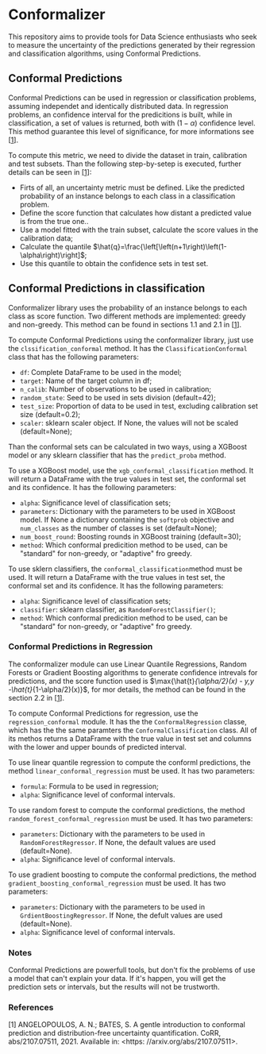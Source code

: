 # Conformalizer



This repository aims to provide tools for Data Science enthusiasts who seek to measure the uncertainty of the predictions generated by their regression and classification algorithms, using Conformal Predictions.



## Conformal Predictions

Conformal Predictions can be used in regression or classification problems, assuming independet and identically distributed data. In regression problems, an confidence interval for the predicitions is built, while in classification, a set of values is returned, both with $(1-\alpha)$ confidence level. This method guarantee this level of significance, for more informations see [[1](#1)].

To compute this metric, we need to divide the dataset in train, calibration and test subsets. Than the following step-by-setep is executed, further details can be seen in [[1]](#1):

- Firts of all, an uncertainty metric must be defined. Like the predicted probability of an instance belongs to each class in a classification problem.
- Define the score function that calculates how distant a predicted value is from the true one..
- Use a model fitted with the train subset, calculate the score values in the calibration data;
- Calculate the quantile $\hat{q}=\frac{\left[\left(n+1\right)\left(1-\alpha\right)\right]$;
- Use this quantile to obtain the confidence sets in test set.

## Conformal Predictions in classification

Conformalizer library uses the probability of an instance belongs to each class as score function. Two different methods are implemented: greedy and non-greedy. This method can be found in sections 1.1 and 2.1 in [[1](#1)].

To compute Conformal Predictions using the conformalizer library, just use the ``clssification_conformal`` method. It has the ``ClassificationConformal`` class that has the following parameters:

- ``df``: Complete DataFrame to be used in the model;
- ``target``: Name of the target column in df;
- ``n_calib``: Number of observations to be used in calibration;
- ``random_state``: Seed to be used in sets division (default=42);
- ``test_size``:  Proportion of data to be used in test, excluding calibration set size (default=0.2);
- ``scaler``: sklearn scaler object. If None, the values will not be scaled (default=None);

Than the conformal sets can be calculated in two ways, using a XGBoost model or any sklearn classifier that has the ``predict_proba`` method.

To use a XGBoost model, use the ``xgb_conformal_classification`` method. It will return a DataFrame with the true values in test set, the conformal set and its confidence. It has the following parameters:

- ``alpha``: Significance level of classification sets;
- ``parameters``: Dictionary with the parameters to be used in XGBoost model. If None a dictionary containing the ``softprob`` objective and ``num_classes`` as the number of classes is set (default=None);
- ``num_boost_round``: Boosting rounds in XGBoost training (default=30);
- ``method``: Which conformal predicition method to be used, can be "standard" for non-greedy, or "adaptive" fro greedy.

To use sklern classifiers, the ``conformal_classification``method must be used. It will return a DataFrame with the true values in test set, the conformal set and its confidence. It has the following parameters:

- ``alpha``: Significance level of classification sets;
- ``classifier``: sklearn classifier, as ``RandomForestClassifier()``;
- ``method``: Which conformal predicition method to be used, can be "standard" for non-greedy, or "adaptive" fro greedy.

### Conformal Predictions in Regression

The conformalizer module can use Linear Quantile Regressions, Random Forests or Gradient Boosting algorithms to generate confidence intrevals for predictions, and the score function used is $\max{\hat{t}_{\alpha/2}(x) - y,y -\hat{t}_{1-\alpha/2}(x)\}$, for mor details, the method can be found in the section 2.2 in [[1](#1)].

To compute Conformal Predictions for regression, use the ``regression_conformal`` module. It has the the ``ConformalRegression`` classe, which has the the same paramters the ``ConformalClassification`` class. All of its methos returns a DataFrame with the true value in test set and columns with the lower and upper bounds of predicted interval.

To use linear quantile regression to compute the conforml predictions, the method ``linear_conformal_regression`` must be used. It has two parameters:

- ``formula``: Formula to be used in regression;
- ``alpha``: Significance level of conformal intervals.

To use random forest to compute the conformal predictions, the method ``random_forest_conformal_regression`` must be used. It has two parameters:

- ``parameters``: Dictionary with the parameters to be used in ``RandomForestRegressor``. If None, the default values are used (default=None).
- ``alpha``: Significance level of conformal intervals.

To use gradient boosting to compute the conformal predictions, the method  ``gradient_boosting_conformal_regression`` must be used. It has two parameters:

- ``parameters``: Dictionary with the parameters to be used in ``GrdientBoostingRegressor``. If None, the defult values are used (default=None).
- ``alpha``: Significance level of conformal intervals.



### Notes

Conformal Predictions are powerfull tools, but don't fix the problems of use a model that can't explain your data. If it's happen, you will get the prediction sets or intervals, but the results will not be trustworth.

### References

[1] ANGELOPOULOS, A. N.; BATES, S. A gentle introduction to conformal prediction and
distribution-free uncertainty quantification. CoRR, abs/2107.07511, 2021. Available in: <https:
//arxiv.org/abs/2107.07511>.

